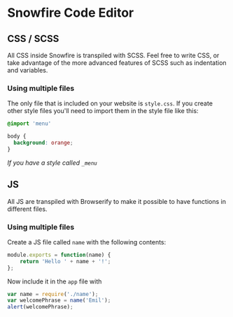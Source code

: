 # Snowfire Code Editor

## CSS / SCSS

All CSS inside Snowfire is transpiled with SCSS. Feel free to write CSS, or take advantage of the more advanced features of SCSS 
such as indentation and variables.

### Using multiple files

The only file that is included on your website is `style.css`. If you create other style files you'll need to import them in 
the style file like this:

```scss
@import 'menu'

body {
  background: orange;
}
```

_If you have a style called `_menu`_


## JS

All JS are transpiled with Browserify to make it possible to have functions in different files.

### Using multiple files

Create a JS file called `name` with the following contents:

```javascript
module.exports = function(name) {
    return 'Hello ' + name + '!';
};
```

Now include it in the `app` file with

```javascript
var name = require('./name');
var welcomePhrase = name('Emil');
alert(welcomePhrase);
```
